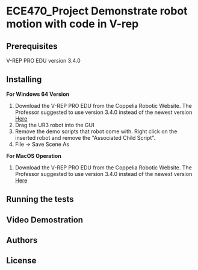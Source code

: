 # ECE470_Project Demonstrate robot motion with code in V-rep
## Prerequisites
V-REP PRO EDU version 3.4.0

## Installing
**For Windows 64 Version**

1. Download the V-REP PRO EDU from the Coppelia Robotic Website. The Professor
suggested to use version 3.4.0 instead of the newest version
[Here](http://coppeliarobotics.com/files/V-REP_PRO_EDU_V3_4_0_Setup.exe)
2. Drag the UR3 robot into the GUI
3. Remove the demo scripts that robot come with. Right click on the inserted robot and remove 
the "Associated Child Script".
4. File -> Save Scene As 


**For MacOS Operation** 

1. Download the V-REP PRO EDU from the Coppelia Robotic Website. The Professor
suggested to use version 3.4.0 instead of the newest version
[Here](http://coppeliarobotics.com/files/V-REP_PRO_EDU_V3_4_0_Mac.zip)


## Running the tests

## Video Demostration

## Authors
## License
